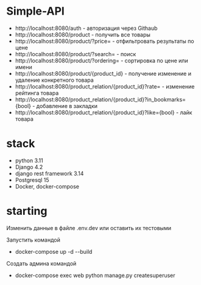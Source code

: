 # Simple-API
* http://localhost:8080/auth - авторизация через Githaub
* http://localhost:8080/product - получить все товары
* http://localhost:8080/product/?price= - отфильтровать результаты по цене
* http://localhost:8080/product/?search= - поиск
* http://localhost:8080/product/?ordering= - сортировка по цене или имени
* http://localhost:8080/product/{product_id} - получение изменение и удаление конкретного товара
* http://localhost:8080/product_relation/{product_id}?rate= - изменение рейтинга товара
* http://localhost:8080/product_relation/{product_id}?in_bookmarks={bool} - добавление в закладки
* http://localhost:8080/product_relation/{product_id}?like={bool} - лайк товара


# stack
* python 3.11
* Django 4.2
* django rest framework 3.14
* Postgresql 15
* Docker, docker-compose

# starting

Изменить данные в файле .env.dev или оставить их тестовыми

Запустить командой
* docker-compose up -d --build

Создать админа командой
* docker-compose exec web python manage.py createsuperuser

